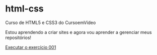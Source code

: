 # html-css
 Curso de HTML5 e CSS3 do CursoemVídeo

Estou aprendendo a criar sites e agora vou aprender a gerenciar meus repositórios!

<a href="https://yshadow16.github.io/html-css/exercicios/Módulo 1/Ex001/index.html">Executar o exercício 001</a>
